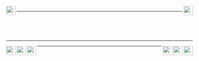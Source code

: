 <img src="https://www.svgrepo.com/show/484360/chess-piece-part-2.svg" width="25" height="25" align="left"/>
<img src="https://www.svgrepo.com/show/484360/chess-piece-part-2.svg" width="25" height="25" align="right"/>
<hr>


<div>
  <br>
</div>
<br>
<div>
<br>
<hr>
<img src="https://www.svgrepo.com/show/274555/architectural-greek.svg" width="25" height="25" align="right"/>
<img src="https://www.svgrepo.com/show/274555/architectural-greek.svg" width="25" height="25" align="left"/>
<img src="https://www.svgrepo.com/show/274555/architectural-greek.svg" width="25" height="25" align="right"/>
<img src="https://www.svgrepo.com/show/274555/architectural-greek.svg" width="25" height="25" align="left"/>
<img src="https://www.svgrepo.com/show/274555/architectural-greek.svg" width="25" height="25" align="right"/>
<img src="https://www.svgrepo.com/show/274555/architectural-greek.svg" width="25" height="25" align="left"/>
<hr>
